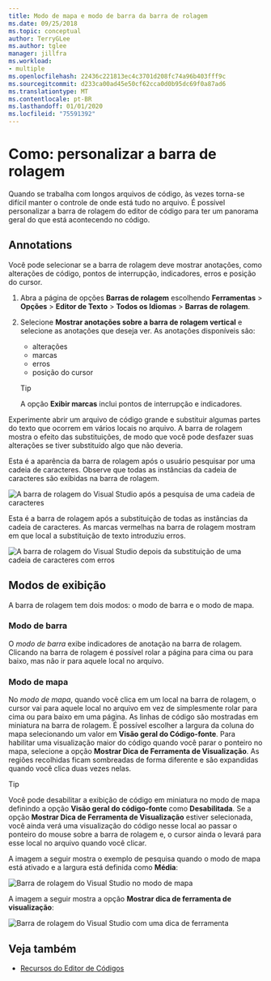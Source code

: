 ```yaml
---
title: Modo de mapa e modo de barra da barra de rolagem
ms.date: 09/25/2018
ms.topic: conceptual
author: TerryGLee
ms.author: tglee
manager: jillfra
ms.workload:
- multiple
ms.openlocfilehash: 22436c221813ec4c3701d208fc74a96b403fff9c
ms.sourcegitcommit: d233ca00ad45e50cf62cca0d0b95dc69f0a87ad6
ms.translationtype: MT
ms.contentlocale: pt-BR
ms.lasthandoff: 01/01/2020
ms.locfileid: "75591392"
---
```

# <a name="how-to-customize-the-scroll-bar"></a>Como: personalizar a barra de rolagem

Quando se trabalha com longos arquivos de código, às vezes torna-se difícil manter o controle de onde está tudo no arquivo. É possível personalizar a barra de rolagem do editor de código para ter um panorama geral do que está acontecendo no código.

## <a name="annotations"></a>Annotations

Você pode selecionar se a barra de rolagem deve mostrar anotações, como alterações de código, pontos de interrupção, indicadores, erros e posição do cursor.

   1. Abra a página de opções **Barras de rolagem** escolhendo **Ferramentas** > **Opções** > **Editor de Texto** > **Todos os Idiomas** > **Barras de rolagem**.

   2. Selecione **Mostrar anotações sobre a barra de rolagem vertical** e selecione as anotações que deseja ver. As anotações disponíveis são:

      - alterações
      - marcas
      - erros
      - posição do cursor

      > [!TIP]
      > A opção **Exibir marcas** inclui pontos de interrupção e indicadores.

Experimente abrir um arquivo de código grande e substituir algumas partes do texto que ocorrem em vários locais no arquivo. A barra de rolagem mostra o efeito das substituições, de modo que você pode desfazer suas alterações se tiver substituído algo que não deveria.

Esta é a aparência da barra de rolagem após o usuário pesquisar por uma cadeia de caracteres. Observe que todas as instâncias da cadeia de caracteres são exibidas na barra de rolagem.

![A barra de rolagem do Visual Studio após a pesquisa de uma cadeia de caracteres](../ide/media/enhancedscrollbarsearch.png)

Esta é a barra de rolagem após a substituição de todas as instâncias da cadeia de caracteres. As marcas vermelhas na barra de rolagem mostram em que local a substituição de texto introduziu erros.

![A barra de rolagem do Visual Studio depois da substituição de uma cadeia de caracteres com erros](../ide/media/enhancedscrollbarreplace.png)

## <a name="display-modes"></a>Modos de exibição

A barra de rolagem tem dois modos: o modo de barra e o modo de mapa.

### <a name="bar-mode"></a>Modo de barra

O *modo de barra* exibe indicadores de anotação na barra de rolagem. Clicando na barra de rolagem é possível rolar a página para cima ou para baixo, mas não ir para aquele local no arquivo.

### <a name="map-mode"></a>Modo de mapa

No *modo de mapa*, quando você clica em um local na barra de rolagem, o cursor vai para aquele local no arquivo em vez de simplesmente rolar para cima ou para baixo em uma página. As linhas de código são mostradas em miniatura na barra de rolagem. É possível escolher a largura da coluna do mapa selecionando um valor em **Visão geral do Código-fonte**. Para habilitar uma visualização maior do código quando você parar o ponteiro no mapa, selecione a opção **Mostrar Dica de Ferramenta de Visualização**. As regiões recolhidas ficam sombreadas de forma diferente e são expandidas quando você clica duas vezes nelas.

> [!TIP]
> Você pode desabilitar a exibição de código em miniatura no modo de mapa definindo a opção **Visão geral do código-fonte** como **Desabilitada**. Se a opção **Mostrar Dica de Ferramenta de Visualização** estiver selecionada, você ainda verá uma visualização do código nesse local ao passar o ponteiro do mouse sobre a barra de rolagem e, o cursor ainda o levará para esse local no arquivo quando você clicar.

A imagem a seguir mostra o exemplo de pesquisa quando o modo de mapa está ativado e a largura está definida como **Média**:

![Barra de rolagem do Visual Studio no modo de mapa](../ide/media/enhancedscrollbar.png)

A imagem a seguir mostra a opção **Mostrar dica de ferramenta de visualização**:

![Barra de rolagem do Visual Studio com uma dica de ferramenta](../ide/media/enhancedscrollbarsearchtooltip.png)

## <a name="see-also"></a>Veja também

- [Recursos do Editor de Códigos](../ide/writing-code-in-the-code-and-text-editor.md)
